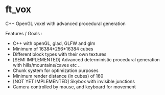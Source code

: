 # ft_vox
C++ OpenGL voxel with advanced procedural generation

Features / Goals :
- C++ with openGL, glad, GLFW and glm
- Minimum of 16384\*256\*16384 cubes
- Different block types with their own textures
- [SEMI IMPLEMENTED] Advanced deterministic procedural generation with hills/mountains/caves etc ..
- Chunk system for optimization purposes
- Minimum render distance (in cubes) of 160
- [NOT YET IMPLEMENTED] Skybox with invisible junctions
- Camera controlled by mouse, and keyboard for movement